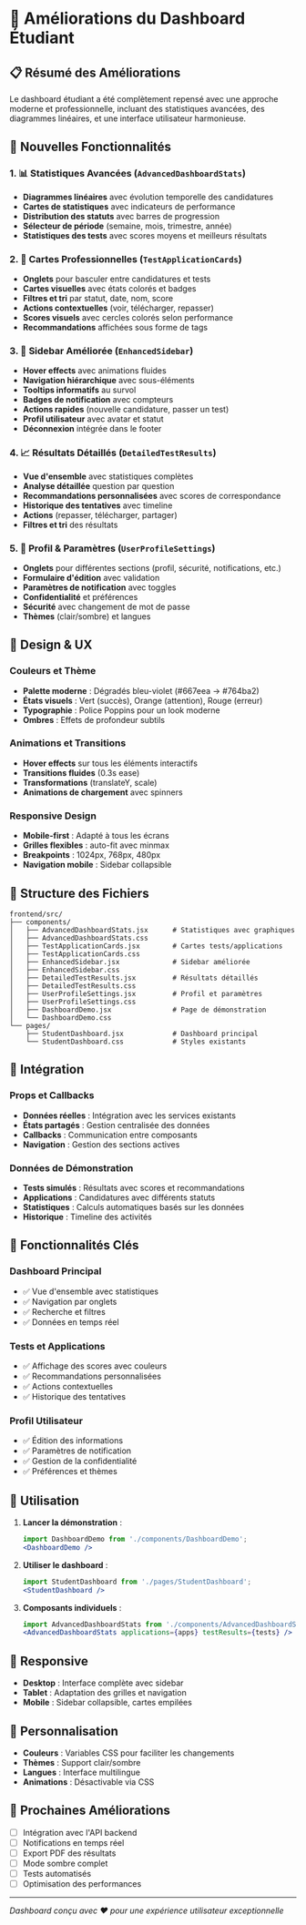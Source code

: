 # 🎨 Améliorations du Dashboard Étudiant

## 📋 Résumé des Améliorations

Le dashboard étudiant a été complètement repensé avec une approche moderne et professionnelle, incluant des statistiques avancées, des diagrammes linéaires, et une interface utilisateur harmonieuse.

## 🚀 Nouvelles Fonctionnalités

### 1. 📊 Statistiques Avancées (`AdvancedDashboardStats`)
- **Diagrammes linéaires** avec évolution temporelle des candidatures
- **Cartes de statistiques** avec indicateurs de performance
- **Distribution des statuts** avec barres de progression
- **Sélecteur de période** (semaine, mois, trimestre, année)
- **Statistiques des tests** avec scores moyens et meilleurs résultats

### 2. 🎯 Cartes Professionnelles (`TestApplicationCards`)
- **Onglets** pour basculer entre candidatures et tests
- **Cartes visuelles** avec états colorés et badges
- **Filtres et tri** par statut, date, nom, score
- **Actions contextuelles** (voir, télécharger, repasser)
- **Scores visuels** avec cercles colorés selon performance
- **Recommandations** affichées sous forme de tags

### 3. 🎨 Sidebar Améliorée (`EnhancedSidebar`)
- **Hover effects** avec animations fluides
- **Navigation hiérarchique** avec sous-éléments
- **Tooltips informatifs** au survol
- **Badges de notification** avec compteurs
- **Actions rapides** (nouvelle candidature, passer un test)
- **Profil utilisateur** avec avatar et statut
- **Déconnexion** intégrée dans le footer

### 4. 📈 Résultats Détaillés (`DetailedTestResults`)
- **Vue d'ensemble** avec statistiques complètes
- **Analyse détaillée** question par question
- **Recommandations personnalisées** avec scores de correspondance
- **Historique des tentatives** avec timeline
- **Actions** (repasser, télécharger, partager)
- **Filtres et tri** des résultats

### 5. 👤 Profil & Paramètres (`UserProfileSettings`)
- **Onglets** pour différentes sections (profil, sécurité, notifications, etc.)
- **Formulaire d'édition** avec validation
- **Paramètres de notification** avec toggles
- **Confidentialité** et préférences
- **Sécurité** avec changement de mot de passe
- **Thèmes** (clair/sombre) et langues

## 🎨 Design & UX

### Couleurs et Thème
- **Palette moderne** : Dégradés bleu-violet (#667eea → #764ba2)
- **États visuels** : Vert (succès), Orange (attention), Rouge (erreur)
- **Typographie** : Police Poppins pour un look moderne
- **Ombres** : Effets de profondeur subtils

### Animations et Transitions
- **Hover effects** sur tous les éléments interactifs
- **Transitions fluides** (0.3s ease)
- **Transformations** (translateY, scale)
- **Animations de chargement** avec spinners

### Responsive Design
- **Mobile-first** : Adapté à tous les écrans
- **Grilles flexibles** : auto-fit avec minmax
- **Breakpoints** : 1024px, 768px, 480px
- **Navigation mobile** : Sidebar collapsible

## 📁 Structure des Fichiers

```
frontend/src/
├── components/
│   ├── AdvancedDashboardStats.jsx      # Statistiques avec graphiques
│   ├── AdvancedDashboardStats.css
│   ├── TestApplicationCards.jsx        # Cartes tests/applications
│   ├── TestApplicationCards.css
│   ├── EnhancedSidebar.jsx             # Sidebar améliorée
│   ├── EnhancedSidebar.css
│   ├── DetailedTestResults.jsx         # Résultats détaillés
│   ├── DetailedTestResults.css
│   ├── UserProfileSettings.jsx         # Profil et paramètres
│   ├── UserProfileSettings.css
│   ├── DashboardDemo.jsx               # Page de démonstration
│   └── DashboardDemo.css
└── pages/
    ├── StudentDashboard.jsx            # Dashboard principal
    └── StudentDashboard.css            # Styles existants
```

## 🔧 Intégration

### Props et Callbacks
- **Données réelles** : Intégration avec les services existants
- **États partagés** : Gestion centralisée des données
- **Callbacks** : Communication entre composants
- **Navigation** : Gestion des sections actives

### Données de Démonstration
- **Tests simulés** : Résultats avec scores et recommandations
- **Applications** : Candidatures avec différents statuts
- **Statistiques** : Calculs automatiques basés sur les données
- **Historique** : Timeline des activités

## 🎯 Fonctionnalités Clés

### Dashboard Principal
- ✅ Vue d'ensemble avec statistiques
- ✅ Navigation par onglets
- ✅ Recherche et filtres
- ✅ Données en temps réel

### Tests et Applications
- ✅ Affichage des scores avec couleurs
- ✅ Recommandations personnalisées
- ✅ Actions contextuelles
- ✅ Historique des tentatives

### Profil Utilisateur
- ✅ Édition des informations
- ✅ Paramètres de notification
- ✅ Gestion de la confidentialité
- ✅ Préférences et thèmes

## 🚀 Utilisation

1. **Lancer la démonstration** :
   ```jsx
   import DashboardDemo from './components/DashboardDemo';
   <DashboardDemo />
   ```

2. **Utiliser le dashboard** :
   ```jsx
   import StudentDashboard from './pages/StudentDashboard';
   <StudentDashboard />
   ```

3. **Composants individuels** :
   ```jsx
   import AdvancedDashboardStats from './components/AdvancedDashboardStats';
   <AdvancedDashboardStats applications={apps} testResults={tests} />
   ```

## 📱 Responsive

- **Desktop** : Interface complète avec sidebar
- **Tablet** : Adaptation des grilles et navigation
- **Mobile** : Sidebar collapsible, cartes empilées

## 🎨 Personnalisation

- **Couleurs** : Variables CSS pour faciliter les changements
- **Thèmes** : Support clair/sombre
- **Langues** : Interface multilingue
- **Animations** : Désactivable via CSS

## 🔮 Prochaines Améliorations

- [ ] Intégration avec l'API backend
- [ ] Notifications en temps réel
- [ ] Export PDF des résultats
- [ ] Mode sombre complet
- [ ] Tests automatisés
- [ ] Optimisation des performances

---

*Dashboard conçu avec ❤️ pour une expérience utilisateur exceptionnelle*
